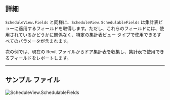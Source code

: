 ## 詳細
`ScheduleView.Fields` と同様に、`ScheduleView.SchedulableFields` は集計表ビューに適用するフィールドを取得します。ただし、これらのフィールドには、使用されているかどうかに関係なく、特定の集計表ビュー タイプで使用できるすべてのパラメータが含まれます。

次の例では、現在の Revit ファイルからドア集計表を収集し、集計表で使用できるフィールドをレポートします。
___
## サンプル ファイル

![ScheduleView.SchedulableFields](./Revit.Elements.Views.ScheduleView.SchedulableFields_img.jpg)
